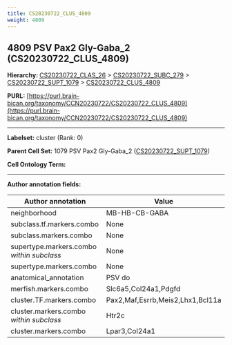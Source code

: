 ```yaml
---
title: CS20230722_CLUS_4809
weight: 4809
---
```

## 4809 PSV Pax2 Gly-Gaba_2 (CS20230722_CLUS_4809)
<b>Hierarchy: </b>
[CS20230722_CLAS_26](../CS20230722_CLAS_26) >
[CS20230722_SUBC_279](../CS20230722_SUBC_279) >
[CS20230722_SUPT_1079](../CS20230722_SUPT_1079) >
[CS20230722_CLUS_4809](../CS20230722_CLUS_4809)

**PURL:** [https://purl.brain-bican.org/taxonomy/CCN20230722/CS20230722_CLUS_4809](https://purl.brain-bican.org/taxonomy/CCN20230722/CS20230722_CLUS_4809)

---


**Labelset:** cluster (Rank: 0)

**Parent Cell Set:** 1079 PSV Pax2 Gly-Gaba_2 ([CS20230722_SUPT_1079](../CS20230722_SUPT_1079))



**Cell Ontology Term:** 

[MARKER GENES.]: #


---

[TRANSFERRED ANNOTATIONS.]: #


[AUTHOR ANNOTATION FIELDS.]: #


**Author annotation fields:**

| Author annotation | Value |
|-------------------|-------|
|neighborhood|MB-HB-CB-GABA|
|subclass.tf.markers.combo|None|
|subclass.markers.combo|None|
|supertype.markers.combo _within subclass_|None|
|supertype.markers.combo|None|
|anatomical_annotation|PSV do|
|merfish.markers.combo|Slc6a5,Col24a1,Pdgfd|
|cluster.TF.markers.combo|Pax2,Maf,Esrrb,Meis2,Lhx1,Bcl11a|
|cluster.markers.combo _within subclass_|Htr2c|
|cluster.markers.combo|Lpar3,Col24a1|
